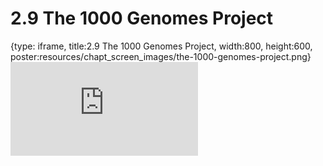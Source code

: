 # 2.9 The 1000 Genomes Project
 
{type: iframe, title:2.9 The 1000 Genomes Project, width:800, height:600, poster:resources/chapt_screen_images/the-1000-genomes-project.png}
![](https://mccoy-lab.github.io/hgv_modules/no_toc/the-1000-genomes-project.html)
 

 
